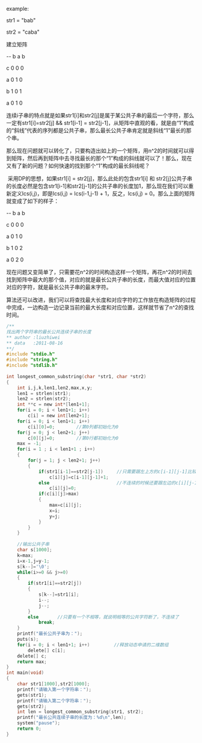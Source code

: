 example:

str1 = "bab"

str2 = "caba"

建立矩阵

--    b   a   b

c     0   0   0

a     0   1   0

b     1   0   1

a     0   1   0

​	连续i子串的特点就是如果str1[i]和str2[j]是属于某公共子串的最后一个字符，那么一定有str1[i]=str2[j] && str1[i-1] = str2[j-1]，从矩阵中直观的看，就是由“1”构成的“斜线”代表的序列都是公共子串，那么最长公共子串肯定就是斜线“1”最长的那个串。

​	那么现在问题就可以转化了，只要构造出如上的一个矩阵，用n^2的时间就可以得到矩阵，然后再到矩阵中去寻找最长的那个“1”构成的斜线就可以了！那么，现在又有了新的问题？如何快速的找到那个“1”构成的最长斜线呢？

​	采用DP的思想，如果str1[i] = str2[j]，那么此处的包含str1[i] 和 str2[j]公共子串的长度必然是包含str1[i-1]和str2[j-1]的公共子串的长度加1，那么现在我们可以重新定义lcs(i,j)，即是lcs(i,j) = lcs(i-1,j-1) + 1，反之，lcs(i,j) = 0。那么上面的矩阵就变成了如下的样子：

--    b   a   b

c     0   0   0

a     0   1   0

b     1   0   2

a     0   2   0

​	现在问题又变简单了，只需要花n^2的时间构造这样一个矩阵，再花n^2的时间去找到矩阵中最大的那个值，对应的就是最长公共子串的长度，而最大值对应的位置对应的字符，就是最长公共子串的最末字符。

​	算法还可以改进，我们可以将查找最大长度和对应字符的工作放在构造矩阵的过程中完成，一边构造一边记录当前的最大长度和对应位置，这样就节省了n^2的查找时间。



```c
/**  
找出两个字符串的最长公共连续子串的长度 
** author :liuzhiwei   
** data   :2011-08-16 
**/   
#include "stdio.h"  
#include "string.h"  
#include "stdlib.h"  
  
int longest_common_substring(char *str1, char *str2)  
{  
    int i,j,k,len1,len2,max,x,y;  
    len1 = strlen(str1);  
    len2 = strlen(str2);  
    int **c = new int*[len1+1];  
    for(i = 0; i < len1+1; i++)  
        c[i] = new int[len2+1];  
    for(i = 0; i < len1+1; i++)  
        c[i][0]=0;        //第0列都初始化为0  
    for(j = 0; j < len2+1; j++)  
        c[0][j]=0;        //第0行都初始化为0   
    max = -1;  
    for(i = 1 ; i < len1+1 ; i++)  
    {  
        for(j = 1; j < len2+1; j++)  
        {  
            if(str1[i-1]==str2[j-1])     //只需要跟左上方的c[i-1][j-1]比较就可以了  
                c[i][j]=c[i-1][j-1]+1;  
            else                         //不连续的时候还要跟左边的c[i][j-1]、上边的c[i-1][j]值比较，这里不需要  
                c[i][j]=0;  
            if(c[i][j]>max)  
            {  
                max=c[i][j];  
                x=i;  
                y=j;  
            }  
        }  
    }  
  
    //输出公共子串  
    char s[1000];  
    k=max;  
    i=x-1,j=y-1;  
    s[k--]='\0';  
    while(i>=0 && j>=0)  
    {  
        if(str1[i]==str2[j])  
        {  
            s[k--]=str1[i];  
            i--;  
            j--;  
        }  
        else       //只要有一个不相等，就说明相等的公共字符断了，不连续了  
            break;  
    }  
    printf("最长公共子串为：");  
    puts(s);  
    for(i = 0; i < len1+1; i++)         //释放动态申请的二维数组  
        delete[] c[i];  
    delete[] c;  
    return max;  
}  
int main(void)  
{  
    char str1[1000],str2[1000];  
    printf("请输入第一个字符串：");  
    gets(str1);  
    printf("请输入第二个字符串：");  
    gets(str2);  
    int len = longest_common_substring(str1, str2);  
    printf("最长公共连续子串的长度为：%d\n",len);  
    system("pause");  
    return 0;  
}  
```


